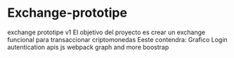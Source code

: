 # Exchange-prototipe
exchange prototipe
v1 El objetivo del proyecto es crear un exchange funcional para transaccionar criptomonedas
Eeste contendra:
Grafico
Login autentication
apis
js
webpack
graph
and more
boostrap
